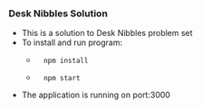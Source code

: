 ### Desk Nibbles Solution

* This is a solution to Desk Nibbles problem set
* To install and run program:
  * ```
      npm install
    ```
  * ```
      npm start
    ```
* The application is running on port:3000